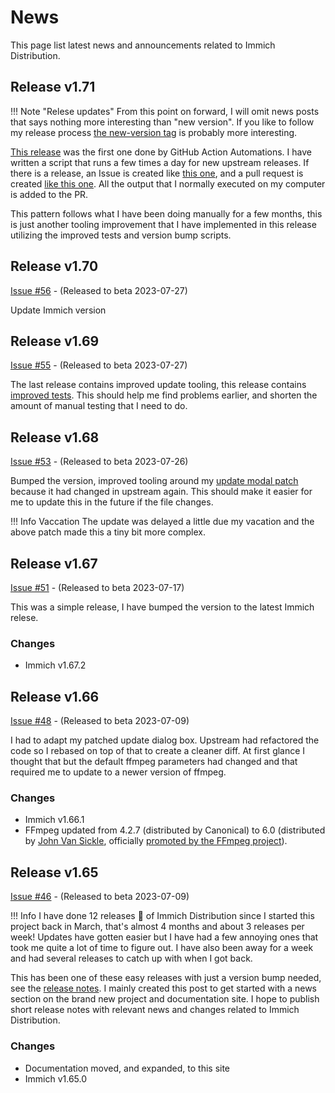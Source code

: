 # News

This page list latest news and announcements related to Immich Distribution.

## Release v1.71

!!! Note "Relese updates"
    From this point on forward, I will omit news posts that says nothing more interesting than "new version".
    If you like to follow my release process [the new-version tag](https://github.com/nsg/immich-distribution/issues?q=is%3Aissue+label%3Anew-version+) is probably more interesting.

[This release](https://github.com/nsg/immich-distribution/issues/74) was the first one done by GitHub Action Automations. I have written a script that runs a few times a day for new upstream releases. If there is a release, an Issue is created like [this one](https://github.com/nsg/immich-distribution/issues/74), and a pull request is created [like this one](https://github.com/nsg/immich-distribution/pull/81). All the output that I normally executed on my computer is added to the PR.

This pattern follows what I have been doing manually for a few months, this is just another tooling improvement that I have implemented in this release utilizing the improved tests and version bump scripts.

## Release v1.70

[Issue #56](https://github.com/nsg/immich-distribution/issues/56) - (Released to beta 2023-07-27)

Update Immich version

## Release v1.69

[Issue #55](https://github.com/nsg/immich-distribution/issues/55) - (Released to beta 2023-07-27)

The last release contains improved update tooling, this release contains [improved tests](/build/tests/). This should help me find problems earlier, and shorten the amount of manual testing that I need to do.

## Release v1.68

[Issue #53](https://github.com/nsg/immich-distribution/issues/53) - (Released to beta 2023-07-26)

Bumped the version, improved tooling around my [update modal patch](/build/patches/) because it had changed in upstream again. This should make it easier for me to update this in the future if the file changes.

!!! Info Vaccation
    The update was delayed a little due my vacation and the above patch made this a tiny bit more complex.

## Release v1.67

[Issue #51](https://github.com/nsg/immich-distribution/issues/51) - (Released to beta 2023-07-17)

This was a simple release, I have bumped the version to the latest Immich relese.

### Changes

* Immich v1.67.2

## Release v1.66

[Issue #48](https://github.com/nsg/immich-distribution/issues/48) - (Released to beta 2023-07-09)

I had to adapt my patched update dialog box. Upstream had refactored the code so I rebased on top of that to create a cleaner diff. At first glance I thought that but the default ffmpeg parameters had changed and that required me to update to a newer version of ffmpeg.

### Changes

* Immich v1.66.1
* FFmpeg updated from 4.2.7 (distributed by Canonical) to 6.0 (distributed by [John Van Sickle](https://johnvansickle.com/ffmpeg/), officially [promoted by the FFmpeg project](https://ffmpeg.org/download.html)).

## Release v1.65

[Issue #46](https://github.com/nsg/immich-distribution/issues/46) - (Released to beta 2023-07-09)

!!! Info
    I have done 12 releases :partying_face: of Immich Distribution since I started this project back in March, that's almost 4 months and about 3 releases per week! Updates have gotten easier but I have had a few annoying ones that took me quite a lot of time to figure out. I have also been away for a week and had several releases to catch up with when I got back.

This has been one of these easy releases with just a version bump needed, see the [release notes](https://github.com/immich-app/immich/releases/tag/v1.65.0). I mainly created this post to get started with a news section on the brand new project and documentation site. I hope to publish short release notes with relevant news and changes related to Immich Distribution.

### Changes

* Documentation moved, and expanded, to this site
* Immich v1.65.0
